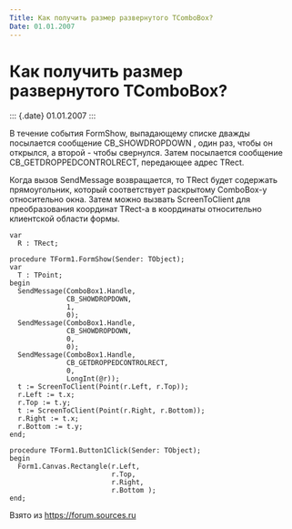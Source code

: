 ```yaml
---
Title: Как получить размер развернутого TComboBox?
Date: 01.01.2007
---
```



Как получить размер развернутого TComboBox?
===========================================

::: {.date}
01.01.2007
:::

В течение события FormShow, выпадающему списке дважды посылается
сообщение CB\_SHOWDROPDOWN , один раз, чтобы он открылся, а второй -
чтобы свернулся. Затем посылается сообщение CB\_GETDROPPEDCONTROLRECT,
передающее адрес TRect.

Когда вызов SendMessage возвращается, то TRect будет содержать
прямоугольник, который соответствует раскрытому ComboBox-у относительно
окна. Затем можно вызвать ScreenToClient для преобразования координат
TRect-а в координаты относительно клиентской области формы.

    var 
      R : TRect; 
     
    procedure TForm1.FormShow(Sender: TObject); 
    var 
      T : TPoint; 
    begin 
      SendMessage(ComboBox1.Handle, 
                  CB_SHOWDROPDOWN, 
                  1, 
                  0); 
      SendMessage(ComboBox1.Handle, 
                  CB_SHOWDROPDOWN, 
                  0, 
                  0); 
      SendMessage(ComboBox1.Handle, 
                  CB_GETDROPPEDCONTROLRECT, 
                  0, 
                  LongInt(@r)); 
      t := ScreenToClient(Point(r.Left, r.Top)); 
      r.Left := t.x; 
      r.Top := t.y; 
      t := ScreenToClient(Point(r.Right, r.Bottom)); 
      r.Right := t.x; 
      r.Bottom := t.y; 
    end; 
     
    procedure TForm1.Button1Click(Sender: TObject); 
    begin 
      Form1.Canvas.Rectangle(r.Left, 
                             r.Top, 
                             r.Right, 
                             r.Bottom ); 
    end;

Взято из <https://forum.sources.ru>
